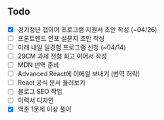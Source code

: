 ## Todo
- [x] 경기청년 갭이어 프로그램 지원서 초안 작성 (~04/26)
- [ ] 프론트엔드 인포 설문지 초안 작성
- [ ] 미래 내일 일경험 프로그램 신청 (~04/14)
- [ ] 29CM 과제 전형 회고 이어서 작성
- [ ] MDN 번역 준비
- [ ] Advanced React에 이메일 보내기 (번역 허락)
- [ ] React 공식 문서 둘러보기
- [ ] 블로그 SEO 작업
- [ ] 이력서 디자인
- [x] 백준 1문제 이상 풀이